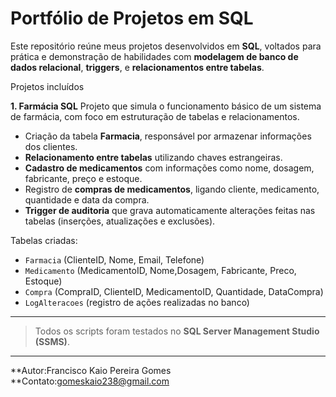 # Portfólio de Projetos em SQL

Este repositório reúne meus projetos desenvolvidos em **SQL**, voltados para prática e demonstração de habilidades com **modelagem de banco de dados relacional**, **triggers**, e **relacionamentos entre tabelas**.

Projetos incluídos

 **1. Farmácia SQL**
Projeto que simula o funcionamento básico de um sistema de farmácia, com foco em estruturação de tabelas e relacionamentos.

- Criação da tabela **Farmacia**, responsável por armazenar informações dos clientes.
- **Relacionamento entre tabelas** utilizando chaves estrangeiras.
- **Cadastro de medicamentos** com informações como nome, dosagem, fabricante, preço e estoque.
- Registro de **compras de medicamentos**, ligando cliente, medicamento, quantidade e data da compra.
- **Trigger de auditoria** que grava automaticamente alterações feitas nas tabelas (inserções, atualizações e exclusões).

 Tabelas criadas:
- `Farmacia` (ClienteID, Nome, Email, Telefone)
- `Medicamento` (MedicamentoID, Nome,Dosagem, Fabricante, Preco, Estoque)
- `Compra` (CompraID, ClienteID, MedicamentoID, Quantidade, DataCompra)
- `LogAlteracoes` (registro de ações realizadas no banco)

---

> Todos os scripts foram testados no **SQL Server Management Studio (SSMS)**.

---

**Autor:Francisco Kaio Pereira Gomes  
**Contato:gomeskaio238@gmail.com
